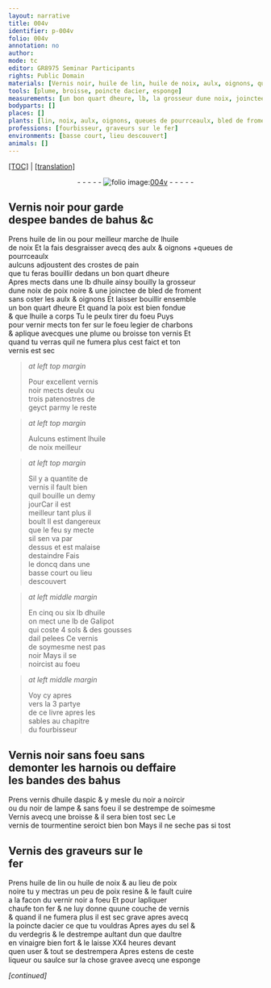 ```yaml
---
layout: narrative
title: 004v
identifier: p-004v
folio: 004v
annotation: no
author:
mode: tc
editor: GR8975 Seminar Participants
rights: Public Domain
materials: [Vernis noir, huile de lin, huile de noix, aulx, oignons, queues de pourrceaulx, crostes de pain, huile, poix noire, bled de froment, poix, fer, charbons, vernis, vernis noir, geyct, Galipot, gousses dail pelees, vernis dhuile daspic, noir a noircir, noir de lampe, Vernis, vernis de tourmentine, Vernis des graveurs sur le fer, poix resine, vernir noir, acier, sel, verdegris, vinaigre bien fort]
tools: [plume, broisse, poincte dacier, esponge]
measurements: [un bon quart dheure, lb, la grosseur dune noix, joinctee, patenostres, un demy jour, heures]
bodyparts: []
places: []
plants: [lin, noix, aulx, oignons, queues de pourrceaulx, bled de froment, ail, aspic]
professions: [fourbisseur, graveurs sur le fer]
environments: [basse court, lieu descouvert]
animals: []
---
```


<p><a href="{{ site.baseurl }}/diplomatic/">[TOC]</a> | <a href="{{ site.baseurl }}/texts/p-004v_tl/" target="_blank">[translation]</a></p><div class="folio" align="center">- - - - - <a href="http://gallica.bnf.fr/ark:/12148/btv1b10500001g/f14.image" target="_blank"><img src="https://cu-mkp.github.io/2017-workshop-edition/assets/photo-icon.png" alt="folio image: " style="display:inline-block; margin-bottom:-3px;"/>004v</a> - - - - - </div>  
  

## <span class="m">Vernis noir</span> pour garde<br/> despee bandes de bahus &<span class="x">c</span>

 
Prens <span class="m">huile de <span class="pa">lin</span></span> ou pour meilleur marche de l<span class="m">huile<br/> de <span class="pa">noix</span></span> Et la fais desgraisser avecq des <span class="m"><span class="pa">aulx</span></span> & <span class="del"><span class="m"><span class="pa">oigno<span class="exp">n</span>s</span></span></span> <span class="add">\+<span class="m"><span class="pa">queues de pourrceaulx</span></span><br/> aulcuns adjoustent des <span class="m">crostes de pain</span></span><br/> que tu feras bouillir dedans <span class="ms"><span class="tmp">un bon quart dheure</span></span><br/> Apres mects dans une <span class="ms">lb</span> d<span class="m">huile</span> ainsy bouilly <span class="ms">la grosseur<br/> dune <span class="pa">noix</span></span> de <span class="m">poix noire</span> & une <span class="ms">joinctee</span> de <span class="m"><span class="pa">bled de froment</span></span><br/> sans oster les <span class="m"><span class="pa">aulx</span></span> & <span class="m"><span class="pa">oignons</span></span> Et laisser bouillir ensemble<br/> <span class="ms"><span class="tmp">un bon quart dheure</span></span> Et quand la <span class="m">poix</span> est bien fondue<br/> & que l<span class="m">huile</span> a corps Tu le peulx tirer du foeu Puys<br/> pour vernir mects ton <span class="m">fer</span> sur le foeu legier de <span class="m">charbons</span><br/> & aplique avecques une <span class="tl">plume</span> ou <span class="tl">broisse</span> ton <span class="m">vernis</span> Et<br/> quand tu verras quil ne fumera plus cest faict et ton<br/> <span class="m">vernis</span> est sec
 
> *at left top margin*
> 
> 
>   Pour excellent <span class="m">vernis<br/> noir</span> mects deulx ou <br/> trois <span class="ms">patenostres</span> de<br/> <span class="m">geyct</span> parmy le reste
 
> *at left top margin*
> 
> 
>   Aulcuns estiment l<span class="m">huile<br/> de <span class="pa">noix</span></span> meilleur
 
> *at left top margin*
> 
> 
>   Sil y a quantite de<br/> <span class="m">vernis</span> il fault bien<br/> quil bouille <span class="ms"><span class="tmp">un demy<br/> jour</span></span>Car il est<br/> meilleur tant plus il<br/> boult Il est dangereux<br/> que le feu sy mecte<br/> sil sen va par<br/> dessus et est malaise<br/> destaindre Fais<br/> le doncq dans une <br/> <span class="env">basse court</span> ou <span class="env">lieu<br/> descouvert</span>
 
> *at left middle margin*
> 
> 
>   En cinq ou six <span class="ms">lb</span> d<span class="m">huile</span><br/> on mect une <span class="ms">lb</span> de <span class="m">Galipot</span><br/> qui coste 4 <span class="cn">s<span class="exp">ols</span></span> & des <span class="m">gousses<br/> d<span class="pa">ail</span> pelees</span> Ce <span class="m">vernis</span><br/> de soymesme nest pas<br/> noir Mays il se<br/> noircist au foeu
 
> *at left middle margin*
> 
> 
>   Voy cy apres<br/> vers la 3 partye<br/> de ce livre apres les<br/> sables au chapitre<br/> du <span class="pro">fourbisseur</span>
 
 
  

## <span class="m">Vernis noir</span> sans foeu sans<br/> demonter les harnois ou deffaire<br/> les bandes des bahus

 
Prens <span class="m">vernis dhuile d<span class="pa">aspic</span></span> & y mesle du <span class="m">noir a noircir</span><br/> ou du <span class="m">noir de lampe</span> & sans foeu il se destrempe de soimesme<br/> <span class="m">Vernis</span> avecq une <span class="tl">broisse</span> & il sera bien tost sec Le<br/> <span class="m">vernis de tourmentine</span> seroict bien bon Mays il ne seche pas si tost
 
 
  

## <span class="m">Vernis des <span class="pro">graveurs sur le<br/> fer</span></span>

 
Prens <span class="m">huile de <span class="pa">lin</span></span> ou <span class="m">huile de <span class="pa">noix</span></span> & au lieu de <span class="m">poix<br/> noire</span> tu y mectras un peu de <span class="m">poix resine</span> & le fault cuire<br/> a la facon du <span class="m">vernir noir</span> a foeu Et pour lapliquer<br/> chaufe ton <span class="m">fer</span> & ne luy donne quune couche de <span class="m">vernis</span><br/> & quand il ne fumera plus il est sec grave apres avecq<br/> la <span class="tl">poincte d<span class="m">acier</span></span> ce que tu vouldras Apres <span class="add">ayes</span> du <span class="m">sel</span> &<br/> du <span class="m">verdegris</span> & le destrempe aultant dun que daultre<br/> en <span class="m">vinaigre bien fort</span> & le laisse XX4 <span class="ms"><span class="tmp">heures</span></span> deva<span class="exp">n</span>t<br/> quen user & tout se destrempera Apres estens de ceste<br/> liqueur ou saulce sur la chose gravee avecq une <span class="tl">esponge</span>
 
*[continued]*
 
